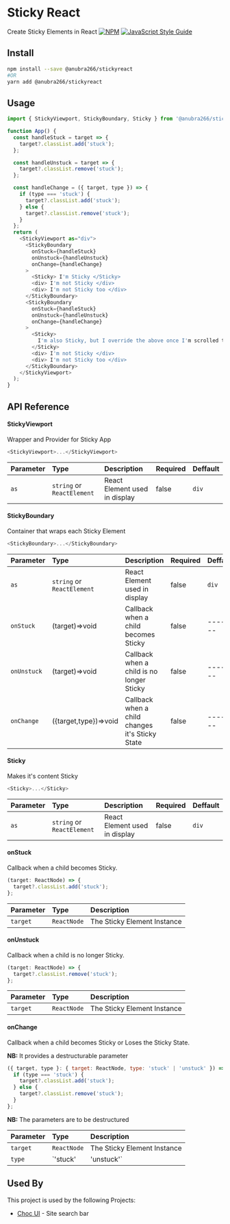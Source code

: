 # Sticky React

Create Sticky Elements in React
[![NPM](https://img.shields.io/npm/v/@anubra266/stickyreact.svg)](https://www.npmjs.com/package/@anubra266/stickyreact) [![JavaScript Style Guide](https://img.shields.io/badge/code_style-standard-brightgreen.svg)](https://standardjs.com)

## Install

```bash
npm install --save @anubra266/stickyreact
#OR
yarn add @anubra266/stickyreact
```

## Usage

```javascript
import { StickyViewport, StickyBoundary, Sticky } from '@anubra266/stickyreact';

function App() {
  const handleStuck = target => {
    target?.classList.add('stuck');
  };

  const handleUnstuck = target => {
    target?.classList.remove('stuck');
  };

  const handleChange = ({ target, type }) => {
    if (type === 'stuck') {
      target?.classList.add('stuck');
    } else {
      target?.classList.remove('stuck');
    }
  };
  return (
    <StickyViewport as="div">
      <StickyBoundary
        onStuck={handleStuck}
        onUnstuck={handleUnstuck}
        onChange={handleChange}
      >
        <Sticky> I'm Sticky </Sticky>
        <div> I'm not Sticky </div>
        <div> I'm not Sticky too </div>
      </StickyBoundary>
      <StickyBoundary
        onStuck={handleStuck}
        onUnstuck={handleUnstuck}
        onChange={handleChange}
      >
        <Sticky>
          I'm also Sticky, but I override the above once I'm scrolled to
        </Sticky>
        <div> I'm not Sticky </div>
        <div> I'm not Sticky too </div>
      </StickyBoundary>
    </StickyViewport>
  );
}
```

## API Reference

#### StickyViewport

Wrapper and Provider for Sticky App

```javascript
<StickyViewport>...</StickyViewport>
```

| Parameter | Type                       | Description                   | Required | Deffault |
| :-------- | :------------------------- | :---------------------------- | -------- | -------- |
| `as`      | `string` or `ReactElement` | React Element used in display | false    | `div`    |

#### StickyBoundary

Container that wraps each Sticky Element

```javascript
<StickyBoundary>...</StickyBoundary>
```

| Parameter   | Type                       | Description                                     | Required | Deffault |
| :---------- | :------------------------- | :---------------------------------------------- | -------- | -------- |
| `as`        | `string` or `ReactElement` | React Element used in display                   | false    | `div`    |
| `onStuck`   | (target)=>void             | Callback when a child becomes Sticky            | false    | -------- |
| `onUnstuck` | (target)=>void             | Callback when a child is no longer Sticky       | false    | -------- |
| `onChange`  | ({target,type})=>void      | Callback when a child changes it's Sticky State | false    | -------- |

#### Sticky

Makes it's content Sticky

```javascript
<Sticky>...</Sticky>
```

| Parameter | Type                       | Description                   | Required | Deffault |
| :-------- | :------------------------- | :---------------------------- | -------- | -------- |
| `as`      | `string` or `ReactElement` | React Element used in display | false    | `div`    |

#### onStuck

Callback when a child becomes Sticky.

```js
(target: ReactNode) => {
  target?.classList.add('stuck');
};
```

| Parameter | Type        | Description                 |
| :-------- | :---------- | :-------------------------- |
| `target`  | `ReactNode` | The Sticky Element Instance |

#### onUnstuck

Callback when a child is no longer Sticky.

```js
(target: ReactNode) => {
  target?.classList.remove('stuck');
};
```

| Parameter | Type        | Description                 |
| :-------- | :---------- | :-------------------------- |
| `target`  | `ReactNode` | The Sticky Element Instance |

#### onChange

Callback when a child becomes Sticky or Loses the Sticky State.

**NB:** It provides a destructurable parameter

```js
({ target, type }: { target: ReactNode, type: 'stuck' | 'unstuck' }) => {
  if (type === 'stuck') {
    target?.classList.add('stuck');
  } else {
    target?.classList.remove('stuck');
  }
};
```

**NB:** The parameters are to be destructured

| Parameter | Type                  | Description                 |
| :-------- | :-------------------- | :-------------------------- |
| `target`  | `ReactNode`           | The Sticky Element Instance |
| `type`    | `'stuck' | 'unstuck'` | The Sticky Element Instance |

## Used By

This project is used by the following Projects:

- [Choc UI](https://choc-ui.tech) - Site search bar
